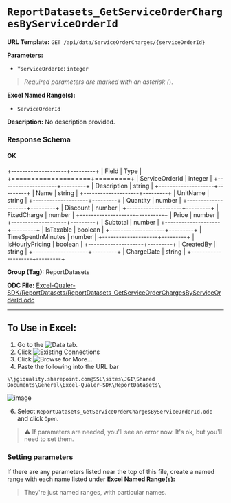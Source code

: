 # `ReportDatasets_GetServiceOrderChargesByServiceOrderId`

**URL Template:**
`GET /api/data/ServiceOrderCharges/{serviceOrderId}`

**Parameters:**
- *`serviceOrderId`: `integer`


> *Required parameters are marked with an asterisk (*).

**Excel Named Range(s):**
- `ServiceOrderId`


**Description:**
No description provided.

### Response Schema

#### OK
+--------------------+---------+
| Field              | Type    |
+====================+=========+
| ServiceOrderId     | integer |
+--------------------+---------+
| Description        | string  |
+--------------------+---------+
| Name               | string  |
+--------------------+---------+
| UnitName           | string  |
+--------------------+---------+
| Quantity           | number  |
+--------------------+---------+
| Discount           | number  |
+--------------------+---------+
| FixedCharge        | number  |
+--------------------+---------+
| Price              | number  |
+--------------------+---------+
| Subtotal           | number  |
+--------------------+---------+
| IsTaxable          | boolean |
+--------------------+---------+
| TimeSpentInMinutes | number  |
+--------------------+---------+
| IsHourlyPricing    | boolean |
+--------------------+---------+
| CreatedBy          | string  |
+--------------------+---------+
| ChargeDate         | string  |
+--------------------+---------+

**Group (Tag):**
ReportDatasets

**ODC File:**
[Excel-Qualer-SDK/ReportDatasets/ReportDatasets_GetServiceOrderChargesByServiceOrderId.odc](https://github.com/Johnson-Gage-Inspection-Inc/qualer-sdk-odc/blob/main/Excel-Qualer-SDK/ReportDatasets/ReportDatasets_GetServiceOrderChargesByServiceOrderId.odc)

---

To Use in Excel:
---

1. Go to the ![`Data`](https://github.com/user-attachments/assets/da437a70-57b3-4c5b-bb01-4910ece19ed1)
 tab.
3. Click ![Existing Connections](https://github.com/user-attachments/assets/a2f1ed67-b2e0-4c23-ac90-68c870e60289)
4. Click ![`Browse for More...`](https://github.com/user-attachments/assets/8e698494-6865-41e7-b6fa-043aea81809a)
5. Paste the following into the URL bar
```
\\jgiquality.sharepoint.com@SSL\sites\JGI\Shared Documents\General\Excel-Qualer-SDK\ReportDatasets\
```

![image](https://github.com/user-attachments/assets/1e1a8d87-0377-446d-aaf5-d78562991db3)

6. Select `ReportDatasets_GetServiceOrderChargesByServiceOrderId.odc` and click `Open`.

> ⚠️ If parameters are needed, you'll see an error now. It's ok, but you'll need to set them.

### Setting parameters
If there are any parameters listed near the top of this file, create a named range with each name listed under **Excel Named Range(s):**
> They're just named ranges, with particular names.

